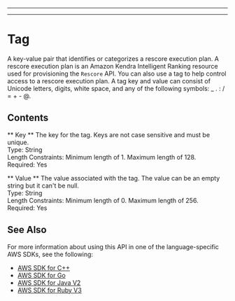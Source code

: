 --------

--------

# Tag<a name="API_Ranking_Tag"></a>

A key\-value pair that identifies or categorizes a rescore execution plan\. A rescore execution plan is an Amazon Kendra Intelligent Ranking resource used for provisioning the `Rescore` API\. You can also use a tag to help control access to a rescore execution plan\. A tag key and value can consist of Unicode letters, digits, white space, and any of the following symbols: \_ \. : / = \+ \- @\.

## Contents<a name="API_Ranking_Tag_Contents"></a>

 ** Key **   <a name="Kendra-Type-Ranking_Tag-Key"></a>
The key for the tag\. Keys are not case sensitive and must be unique\.  
Type: String  
Length Constraints: Minimum length of 1\. Maximum length of 128\.  
Required: Yes

 ** Value **   <a name="Kendra-Type-Ranking_Tag-Value"></a>
The value associated with the tag\. The value can be an empty string but it can't be null\.  
Type: String  
Length Constraints: Minimum length of 0\. Maximum length of 256\.  
Required: Yes

## See Also<a name="API_Ranking_Tag_SeeAlso"></a>

For more information about using this API in one of the language\-specific AWS SDKs, see the following:
+  [AWS SDK for C\+\+](https://docs.aws.amazon.com/goto/SdkForCpp/kendra-ranking-2022-10-19/Tag) 
+  [AWS SDK for Go](https://docs.aws.amazon.com/goto/SdkForGoV1/kendra-ranking-2022-10-19/Tag) 
+  [AWS SDK for Java V2](https://docs.aws.amazon.com/goto/SdkForJavaV2/kendra-ranking-2022-10-19/Tag) 
+  [AWS SDK for Ruby V3](https://docs.aws.amazon.com/goto/SdkForRubyV3/kendra-ranking-2022-10-19/Tag) 